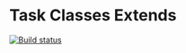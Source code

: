 # Task Classes Extends

[![Build status](https://ci.appveyor.com/api/projects/status/aog5d2rqqltu52rx?svg=true)](https://ci.appveyor.com/project/Nikoivan/classes-inheritance-80r35)
